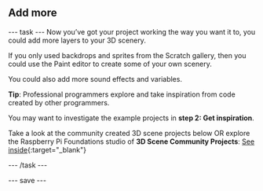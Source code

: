 ## Add more

--- task ---
Now you’ve got your project working the way you want it to, you could add more layers to your 3D scenery.

If you only used backdrops and sprites from the Scratch gallery, then you could use the Paint editor to create some of your own scenery. 

You could also add more sound effects and variables.

**Tip**: Professional programmers explore and take inspiration from code created by other programmers.

You may want to investigate the example projects in **step 2: Get inspiration**.

Take a look at the community created 3D scene projects below OR explore the Raspberry Pi Foundations studio of **3D Scene Community Projects**: [See inside](https://scratch.mit.edu/studios/28115978){:target="_blank"}

--- /task ---

--- save ---


